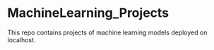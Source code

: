 # MachineLearning_Projects
This repo contains projects of machine learning models deployed on localhost.

